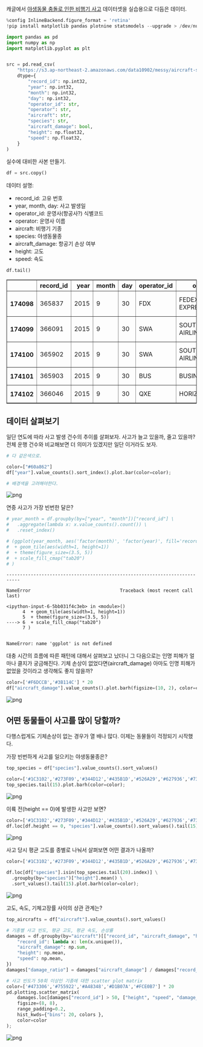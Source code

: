 
캐글에서 [야생동물 충돌로 인한 비행기 사고](https://www.kaggle.com/faa/wildlife-strikes) 데이터셋을 실습용으로 다듬은 데이터.


```python
%config InlineBackend.figure_format = 'retina'
!pip install matplotlib pandas plotnine statsmodels --upgrade > /dev/null

import pandas as pd
import numpy as np
import matplotlib.pyplot as plt


src = pd.read_csv(
    "https://s3.ap-northeast-2.amazonaws.com/data10902/messy/aircraft-strikes.csv",
    dtype={
        "record_id": np.int32,
        "year": np.int32,
        "month": np.int32,
        "day": np.int32,
        "operator_id": str,
        "operator": str,
        "aircraft": str,
        "species": str,
        "aircraft_damage": bool,
        "height": np.float32,
        "speed": np.float32,
    }
)
```

실수에 대비한 사본 만들기.


```python
df = src.copy()
```

데이터 설명:

* record_id: 고유 번호
* year, month, day: 사고 발생일
* operator_id: 운영사(항공사?) 식별코드
* operator: 운영사 이름
* aircraft: 비행기 기종
* species: 야생동물종
* aircraft_damage: 항공기 손상 여부
* height: 고도
* speed: 속도


```python
df.tail()
```




<div>
<style scoped>
    .dataframe tbody tr th:only-of-type {
        vertical-align: middle;
    }

    .dataframe tbody tr th {
        vertical-align: top;
    }

    .dataframe thead th {
        text-align: right;
    }
</style>
<table border="1" class="dataframe">
  <thead>
    <tr style="text-align: right;">
      <th></th>
      <th>record_id</th>
      <th>year</th>
      <th>month</th>
      <th>day</th>
      <th>operator_id</th>
      <th>operator</th>
      <th>aircraft</th>
      <th>species</th>
      <th>aircraft_damage</th>
      <th>height</th>
      <th>speed</th>
    </tr>
  </thead>
  <tbody>
    <tr>
      <th>174098</th>
      <td>365837</td>
      <td>2015</td>
      <td>9</td>
      <td>30</td>
      <td>FDX</td>
      <td>FEDEX EXPRESS</td>
      <td>DC-10-10</td>
      <td>UNKNOWN SMALL BIRD</td>
      <td>False</td>
      <td>2000.0</td>
      <td>210.0</td>
    </tr>
    <tr>
      <th>174099</th>
      <td>366091</td>
      <td>2015</td>
      <td>9</td>
      <td>30</td>
      <td>SWA</td>
      <td>SOUTHWEST AIRLINES</td>
      <td>B-737-700</td>
      <td>UNKNOWN SMALL BIRD</td>
      <td>False</td>
      <td>NaN</td>
      <td>NaN</td>
    </tr>
    <tr>
      <th>174100</th>
      <td>365902</td>
      <td>2015</td>
      <td>9</td>
      <td>30</td>
      <td>SWA</td>
      <td>SOUTHWEST AIRLINES</td>
      <td>B-737-700</td>
      <td>UNKNOWN SMALL BIRD</td>
      <td>False</td>
      <td>5000.0</td>
      <td>250.0</td>
    </tr>
    <tr>
      <th>174101</th>
      <td>365903</td>
      <td>2015</td>
      <td>9</td>
      <td>30</td>
      <td>BUS</td>
      <td>BUSINESS</td>
      <td>CITATIONJET</td>
      <td>TURKEY VULTURE</td>
      <td>True</td>
      <td>3000.0</td>
      <td>200.0</td>
    </tr>
    <tr>
      <th>174102</th>
      <td>366046</td>
      <td>2015</td>
      <td>9</td>
      <td>30</td>
      <td>QXE</td>
      <td>HORIZON AIR</td>
      <td>DHC8 DASH 8</td>
      <td>HERMIT THRUSH</td>
      <td>False</td>
      <td>6000.0</td>
      <td>NaN</td>
    </tr>
  </tbody>
</table>
</div>



## 데이터 살펴보기

일단 연도에 따라 사고 발생 건수의 추이를 살펴보자. 사고가 늘고 있을까, 줄고 있을까? 전체 운행 건수와 비교해보면 더 의미가 있겠지만 일단 이거라도 보자.


```python
# 다 같은색으로.

color=["#60a862"]
df["year"].value_counts().sort_index().plot.bar(color=color);

# 배경색을 고려해야한다. 

```


![png](output_8_0.png)


연중 사고가 가장 빈번한 달은?


```python
# year_month = df.groupby(by=["year", "month"])["record_id"] \
#   .aggregate(lambda x: x.value_counts().count()) \
#   .reset_index()

# (ggplot(year_month, aes('factor(month)', 'factor(year)', fill='record_id'))
#  + geom_tile(aes(width=1, height=1))
#  + theme(figure_size=(3.5, 5))
#  + scale_fill_cmap("tab20")
# )


```


    ---------------------------------------------------------------------------

    NameError                                 Traceback (most recent call last)

    <ipython-input-6-5bb031f4c3eb> in <module>()
          4  + geom_tile(aes(width=1, height=1))
          5  + theme(figure_size=(3.5, 5))
    ----> 6  + scale_fill_cmap("tab20")
          7 )
    

    NameError: name 'ggplot' is not defined


대충 시간의 흐름에 따른 패턴에 대해서 살펴보고 났더니 그 다음으로는 인명 피해가 얼마나 클지가 궁금해진다. 기체 손상이 없었다면(aircraft_damage) 아마도 인명 피해가 없었을 것이라고 생각해도 좋지 않을까?



```python
color=['#F6DCCB','#3B114C'] * 20
df["aircraft_damage"].value_counts().plot.barh(figsize=(10, 2), color=color);
```


![png](output_12_0.png)


## 어떤 동물들이 사고를 많이 당할까?

다행스럽게도 기체손상이 없는 경우가 열 배나 많다. 이제는 동물들이 걱정되기 시작했다.

가장 빈번하게 사고를 일으키는 야생동물종은?


```python
top_species = df["species"].value_counts().sort_values()

color=['#1C3102','#273F09','#344D12','#435B1D','#526A29','#627936','#738845','#859755','#98A566','#ACB479','#C1C38D','#D7D2A3','#EDE1BA'] * 20
top_species.tail(15).plot.barh(color=color);

```


![png](output_15_0.png)


이륙 전(height == 0)에 발생한 사고만 보면?


```python
color=['#1C3102','#273F09','#344D12','#435B1D','#526A29','#627936','#738845','#859755','#98A566','#ACB479','#C1C38D','#D7D2A3','#EDE1BA'] * 20
df.loc[df.height == 0, "species"].value_counts().sort_values().tail(15).plot.barh(color=color);

```


![png](output_17_0.png)


사고 당시 평균 고도를 종별로 나눠서 살펴보면 어떤 결과가 나올까?


```python
color=['#1C3102','#273F09','#344D12','#435B1D','#526A29','#627936','#738845','#859755','#98A566','#ACB479','#C1C38D','#D7D2A3','#EDE1BA'] * 20

df.loc[df["species"].isin(top_species.tail(20).index)] \
  .groupby(by="species")["height"].mean() \
  .sort_values().tail(15).plot.barh(color=color);
```


![png](output_19_0.png)


고도, 속도, 기체고장률 사이의 상관 관계는?


```python
top_aircrafts = df["aircraft"].value_counts().sort_values()

# 기종별 사고 빈도, 평균 고도, 평균 속도, 손상률
damages = df.groupby(by="aircraft")[["record_id", "aircraft_damage", "height", "speed"]].agg({
    "record_id": lambda x: len(x.unique()),
    "aircraft_damage": np.sum,
    "height": np.mean,
    "speed": np.mean,
})
damages["damage_ratio"] = damages["aircraft_damage"] / damages["record_id"]

# 사고 빈도가 50회 이상인 기종에 대한 scatter plot matrix
color=['#473306','#755922','#A48348','#D1B07A','#FCE0B7'] * 20
pd.plotting.scatter_matrix(
    damages.loc[damages["record_id"] > 50, ["height", "speed", "damage_ratio"]].sort_values("damage_ratio", ascending=False),
    figsize=(8, 8),
    range_padding=0.2,
    hist_kwds={"bins": 20, colors },
    color=color
);
```


![png](output_21_0.png)

